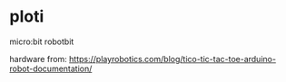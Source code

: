# ploti
micro:bit robotbit

hardware from:
https://playrobotics.com/blog/tico-tic-tac-toe-arduino-robot-documentation/

